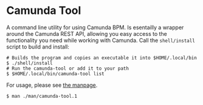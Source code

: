 # Camunda Tool

A command line utility for using Camunda BPM. Is esentailly a wrapper around the Camunda REST API, allowing you easy access to the functionality you need while working with Camunda. Call the `shell/install` script to build and install:

```
# Builds the program and copies an executable it into $HOME/.local/bin
$ ./shell/install
# Run the camunda-tool or add it to your path
$ $HOME/.local/bin/camunda-tool list
```

For usage, please see [the manpage](man/camunda-tool.1).
```
$ man ./man/camunda-tool.1
```
